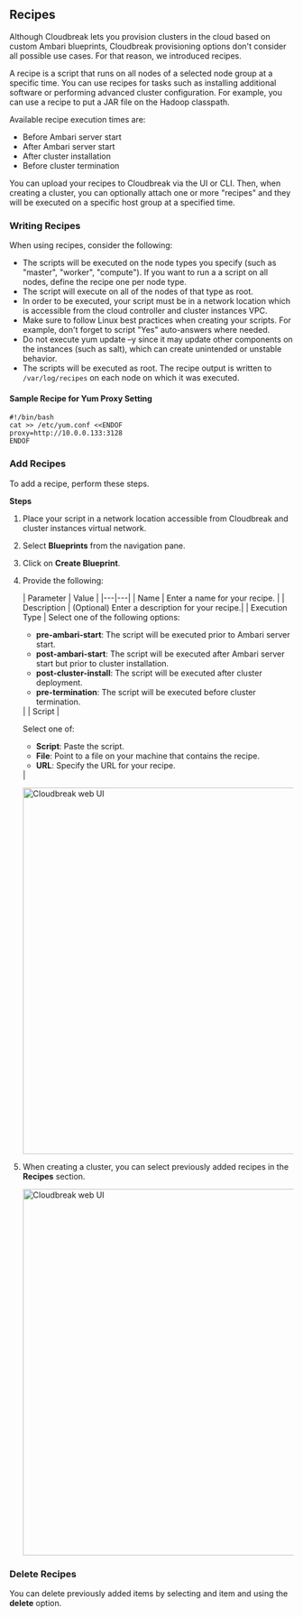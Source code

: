 ## Recipes

Although Cloudbreak lets you provision clusters in the cloud based on custom Ambari blueprints, Cloudbreak provisioning options don't consider all possible use cases. For that reason, we introduced recipes. 

A recipe is a script that runs on all nodes of a selected node group at a specific time. You can use recipes for tasks such as installing additional software or performing advanced cluster configuration. For example, you can use a recipe to put a JAR file on the Hadoop classpath.

Available recipe execution times are:  

* Before Ambari server start    
* After Ambari server start    
* After cluster installation    
* Before cluster termination   

You can upload your recipes to Cloudbreak via the UI or CLI. Then, when creating a cluster, you can optionally attach one or more "recipes" and they will be executed on a specific host group at a specified time. 


### Writing Recipes

When using recipes, consider the following:

* The scripts will be executed on the node types you specify (such as "master", "worker", "compute"). If you want to run a a script on all nodes, define the recipe one per node type.  
* The script will execute on all of the nodes of that type as root.  
* In order to be executed, your script must be in a network location which is accessible from the cloud controller and cluster instances VPC.  
* Make sure to follow Linux best practices when creating your scripts. For example, don't forget to script "Yes" auto-answers where needed.  
* Do not execute yum update –y since it may update other components on the instances (such as salt), which can create unintended or unstable behavior.   
* The scripts will be executed as root. The recipe output is written to `/var/log/recipes` on each node on which it was executed.
 

#### Sample Recipe for Yum Proxy Setting

```
#!/bin/bash
cat >> /etc/yum.conf <<ENDOF
proxy=http://10.0.0.133:3128
ENDOF
```


### Add Recipes

To add a recipe, perform these steps.

**Steps**

1. Place your script in a network location accessible from Cloudbreak and cluster instances virtual network. 

2. Select **Blueprints** from the navigation pane. 

3. Click on **Create Blueprint**. 

4. Provide the following:

    | Parameter | Value |
|---|---|
| Name | Enter a name for your recipe. |
| Description | (Optional) Enter a description for your recipe.|
| Execution Type | Select one of the following options: <ul><li>**pre-ambari-start**: The script will be executed prior to Ambari server start.</li><li>**post-ambari-start**: The script will be executed after Ambari server start but prior to cluster installation.</li><li>**post-cluster-install**: The script will be executed after cluster deployment.</li><li>**pre-termination**: The script will be executed before cluster termination.</li></ul>|
| Script | <p>Select one of: <ul><li>**Script**: Paste the script.</li><li> **File**: Point to a file on your machine that contains the recipe.</li><li> **URL**: Specify the URL for your recipe.</li></ul> |

    <a href="../images/cb-recipe-add.png" target="_blank" title="click to enlarge"><img src="../images/cb-recipe-add.png" width="650" title="Cloudbreak web UI"></a> 
    
3. When creating a cluster, you can select previously added recipes in the **Recipes** section. 

    <a href="../images/cb-recipe-select.png" target="_blank" title="click to enlarge"><img src="../images/cb-recipe-select.png" width="650" title="Cloudbreak web UI"></a> 



### Delete Recipes

You can delete previously added items by selecting and item and using the **delete** option. 

